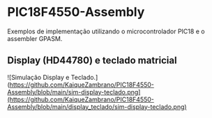 # PIC18F4550-Assembly
Exemplos de implementação utilizando o microcontrolador PIC18 e o assembler GPASM.

## Display (HD44780) e teclado matricial
![Simulação Display e Teclado.](https://github.com/KaiqueZambrano/PIC18F4550-Assembly/blob/main/sim-display-teclado.png](https://github.com/KaiqueZambrano/PIC18F4550-Assembly/blob/main/display_teclado/sim-display-teclado.png)
